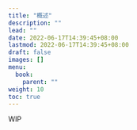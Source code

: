 ```yaml
---
title: "概述"
description: ""
lead: ""
date: 2022-06-17T14:39:45+08:00
lastmod: 2022-06-17T14:39:45+08:00
draft: false
images: []
menu:
  book:
    parent: ""
weight: 10
toc: true
---
```


WIP